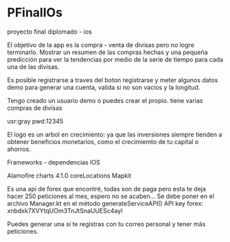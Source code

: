 # PFinalIOs
proyecto final diplomado - ios


El objetivo de la app es la compra - venta de divisas pero no logre terminarlo. Mostrar un resumen de las compras hechas y una pequeña predicción para ver la tendencias por medio de la serie de tiempo para cada una de las divisas.

Es posible registrarse a traves del boton registrarse y meter algunos datos demo para generar una cuenta, valida si no son vacíos y la longitud.

Tengo creado un usuario demo o puedes crear el propio. tiene varias compras de divisas

usr:gray
pwd:12345


El logo es un arbol en crecimiento: ya que las inversiones siempre tienden a obtener beneficios monetarios, como el crecimiemto de tu capital o ahorros.

Frameworks - dependencias IOS

Alamofire
charts 4.1.0
coreLocations
Mapkit


Es una api de forex que encontré, todas son de paga pero esta te deja hacer 250 peticiones al mes, espero no se acaben...
Se debe poner en el archivo Manager.kt en el método generateServiceAPI()
API key forex: xnbdxk7XVYtqUOm3TnJtSnaUUESc4ayI

Puedes generar una si te registras con tu correo personal y tener más peticiones.




